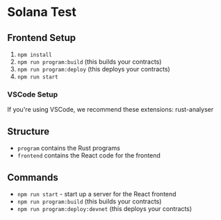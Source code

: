 # Solana Test

## Frontend Setup

1. `npm install`
1. `npm run program:build` (this builds your contracts)
1. `npm run program:deploy` (this deploys your contracts)
1. `npm run start`

### VSCode Setup

If you're using VSCode, we recommend these extensions: rust-analyser

## Structure

- `program` contains the Rust programs
- `frontend` contains the React code for the frontend

## Commands

- `npm run start` - start up a server for the React frontend
- `npm run program:build` (this builds your contracts)
- `npm run program:deploy:devnet` (this deploys your contracts)
